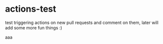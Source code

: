 # actions-test

test triggering actions on new pull requests and comment on them, later will add some more fun things :)

aaa
